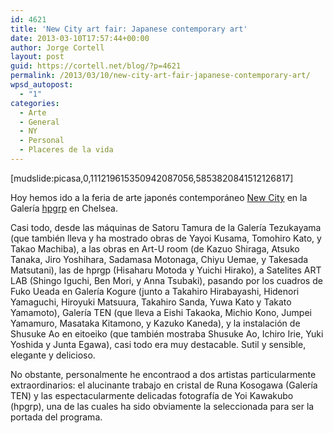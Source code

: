```yaml
---
id: 4621
title: 'New City art fair: Japanese contemporary art'
date: 2013-03-10T17:57:44+00:00
author: Jorge Cortell
layout: post
guid: https://cortell.net/blog/?p=4621
permalink: /2013/03/10/new-city-art-fair-japanese-contemporary-art/
wpsd_autopost:
  - "1"
categories:
  - Arte
  - General
  - NY
  - Personal
  - Placeres de la vida
---
```

[mudslide:picasa,0,111219615350942087056,5853820841512126817]

Hoy hemos ido a la feria de arte japonés contemporáneo <a title="https://newcityartfair.com" href="https://newcityartfair.com" target="_blank">New City</a> en la Galería <a title="https://hpgrpgallery.com" href="https://hpgrpgallery.com" target="_blank">hpgrp</a> en Chelsea.

Casi todo, desde las máquinas de Satoru Tamura de la Galería Tezukayama (que también lleva y ha mostrado obras de Yayoi Kusama, Tomohiro Kato, y Takao Machiba), a las obras en Art-U room (de Kazuo Shiraga, Atsuko Tanaka, Jiro Yoshihara, Sadamasa Motonaga, Chiyu Uemae, y Takesada Matsutani), las de hprgp (Hisaharu Motoda y Yuichi Hirako), a Satelites ART LAB (Shingo Iguchi, Ben Mori, y Anna Tsubaki), pasando por los cuadros de Fuko Ueada en Galería Kogure (junto a Takahiro Hirabayashi, Hidenori Yamaguchi, Hiroyuki Matsuura, Takahiro Sanda, Yuwa Kato y Takato Yamamoto), Galería TEN (que lleva a Eishi Takaoka, Michio Kono, Jumpei Yamamuro, Masataka Kitamono, y Kazuko Kaneda), y la instalación de Shusuke Ao en eitoeiko (que también mostraba Shusuke Ao, Ichiro Irie, Yuki Yoshida y Junta Egawa), casi todo era muy destacable. Sutil y sensible, elegante y delicioso.

No obstante, personalmente he encontraod a dos artistas particularmente extraordinarios: el alucinante trabajo en cristal de Runa Kosogawa (Galería TEN) y las espectacularmente delicadas fotografía de Yoi Kawakubo (hpgrp), una de las cuales ha sido obviamente la seleccionada para ser la portada del programa.